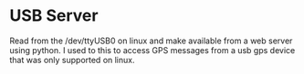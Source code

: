 # USB Server

Read from the /dev/ttyUSB0 on linux and make available from a web server using python. I used to this to access GPS messages from a usb gps device that was only supported on linux.
